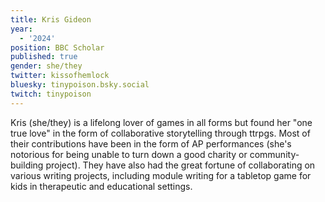 ```yaml
---
title: Kris Gideon
year:
  - '2024'
position: BBC Scholar
published: true
gender: she/they
twitter: kissofhemlock
bluesky: tinypoison.bsky.social
twitch: tinypoison
---
```


Kris (she/they) is a lifelong lover of games in all forms but found her "one true love" in the form of collaborative storytelling through ttrpgs. Most of their contributions have been in the form of AP performances (she's notorious for being unable to turn down a good charity or community-building project). They have also had the great fortune of collaborating on various writing projects, including module writing for a tabletop game for kids in therapeutic and educational settings.
